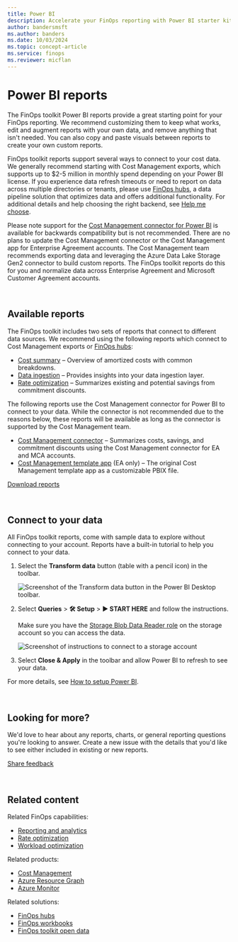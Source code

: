```yaml
---
title: Power BI
description: Accelerate your FinOps reporting with Power BI starter kits.
author: bandersmsft
ms.author: banders
ms.date: 10/03/2024
ms.topic: concept-article
ms.service: finops
ms.reviewer: micflan
---
```


<!-- markdownlint-disable-next-line MD025 -->
# Power BI reports

The FinOps toolkit Power BI reports provide a great starting point for your FinOps reporting. We recommend customizing them to keep what works, edit and augment reports with your own data, and remove anything that isn't needed. You can also copy and paste visuals between reports to create your own custom reports.

FinOps toolkit reports support several ways to connect to your cost data. We generally recommend starting with Cost Management exports, which supports up to $2-5 million in monthly spend depending on your Power BI license. If you experience data refresh timeouts or need to report on data across multiple directories or tenants, please use [FinOps hubs](../hubs/finops-hubs-overview.md), a data pipeline solution that optimizes data and offers additional functionality. For additional details and help choosing the right backend, see [Help me choose](./help-me-choose.md).

Please note support for the [Cost Management connector for Power BI](/power-bi/connect-data/desktop-connect-azure-cost-management) is available for backwards compatibility but is not recommended. There are no plans to update the Cost Management connector or the Cost Management app for Enterprise Agreement accounts. The Cost Management team recommends exporting data and leveraging the Azure Data Lake Storage Gen2 connector to build custom reports. The FinOps toolkit reports do this for you and normalize data across Enterprise Agreement and Microsoft Customer Agreement accounts.

<br>

## Available reports

The FinOps toolkit includes two sets of reports that connect to different data sources. We recommend using the following reports which connect to Cost Management exports or [FinOps hubs](../hubs/finops-hubs-overview.md):

- [Cost summary](./cost-summary.md) – Overview of amortized costs with common breakdowns.
- [Data ingestion](./data-ingestion.md) – Provides insights into your data ingestion layer.
- [Rate optimization](./rate-optimization.md) – Summarizes existing and potential savings from commitment discounts.

The following reports use the Cost Management connector for Power BI to connect to your data. While the connector is not recommended due to the reasons below, these reports will be available as long as the connector is supported by the Cost Management team.

- [Cost Management connector](./connector.md) – Summarizes costs, savings, and commitment discounts using the Cost Management connector for EA and MCA accounts.
- [Cost Management template app](./template-app.md) (EA only) – The original Cost Management template app as a customizable PBIX file.

[Download reports](https://github.com/microsoft/finops-toolkit/releases/latest)

<br>

## Connect to your data

All FinOps toolkit reports, come with sample data to explore without connecting to your account. Reports have a built-in tutorial to help you connect to your data.

1. Select the **Transform data** button (table with a pencil icon) in the toolbar.

   ![Screenshot of the Transform data button in the Power BI Desktop toolbar.](https://user-images.githubusercontent.com/399533/216573265-fa76828f-c9a2-497d-ae1e-19b55fef412c.png)

2. Select **Queries** > **🛠️ Setup** > **▶ START HERE** and follow the instructions.

   Make sure you have the [Storage Blob Data Reader role](/azure/role-based-access-control/built-in-roles#storage-blob-data-reader) on the storage account so you can access the data.

   ![Screenshot of instructions to connect to a storage account](https://github.com/user-attachments/assets/3723c94b-d853-420e-9101-98d1ca518fa0)

3. Select **Close & Apply** in the toolbar and allow Power BI to refresh to see your data.

For more details, see [How to setup Power BI](./setup.md).

<br>

## Looking for more?

We'd love to hear about any reports, charts, or general reporting questions you're looking to answer. Create a new issue with the details that you'd like to see either included in existing or new reports.

[Share feedback](https://aka.ms/ftk/idea)

<br>

## Related content

Related FinOps capabilities:

- [Reporting and analytics](../../framework/understand/reporting.md)
- [Rate optimization](../../framework/optimize/rates.md)
- [Workload optimization](../../framework/optimize/workloads.md)

Related products:

- [Cost Management](/azure/cost-management-billing/costs/)
- [Azure Resource Graph](/azure/governance/resource-graph/)
- [Azure Monitor](/azure/azure-monitor/)

Related solutions:

- [FinOps hubs](../hubs/finops-hubs-overview.md)
- [FinOps workbooks](https://aka.ms/finops/workbooks)
- [FinOps toolkit open data](../open-data.md)

<br>
